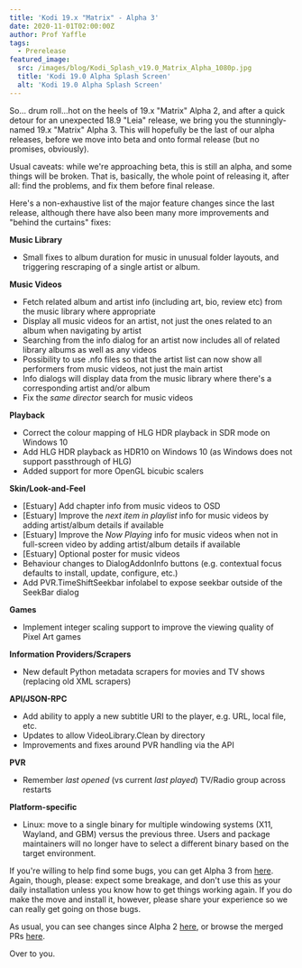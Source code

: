 ```yaml
---
title: 'Kodi 19.x "Matrix" - Alpha 3'
date: 2020-11-01T02:00:00Z
author: Prof Yaffle
tags:
  - Prerelease
featured_image:
  src: /images/blog/Kodi_Splash_v19.0_Matrix_Alpha_1080p.jpg
  title: 'Kodi 19.0 Alpha Splash Screen'
  alt: 'Kodi 19.0 Alpha Splash Screen'
---
```

So... drum roll...hot on the heels of 19.x "Matrix" Alpha 2, and after a quick detour for an unexpected 18.9 "Leia" release, we bring you the stunningly-named 19.x "Matrix" Alpha 3. This will hopefully be the last of our alpha releases, before we move into beta and onto formal release (but no promises, obviously).

 Usual caveats: while we're approaching beta, this is still an alpha, and some things will be broken. That is, basically, the whole point of releasing it, after all: find the problems, and fix them before final release.

 Here's a non-exhaustive list of the major feature changes since the last release, although there have also been many more improvements and "behind the curtains" fixes:

 **Music Library**

 
 * Small fixes to album duration for music in unusual folder layouts, and triggering rescraping of a single artist or album.
 
 **Music Videos**

 
 * Fetch related album and artist info (including art, bio, review etc) from the music library where appropriate
 * Display all music videos for an artist, not just the ones related to an album when navigating by artist
 * Searching from the info dialog for an artist now includes all of related library albums as well as any videos
 * Possibility to use .nfo files so that the artist list can now show all performers from music videos, not just the main artist
 * Info dialogs will display data from the music library where there's a corresponding artist and/or album
 * Fix the *same director* search for music videos
 
 **Playback**

 
 * Correct the colour mapping of HLG HDR playback in SDR mode on Windows 10
 * Add HLG HDR playback as HDR10 on Windows 10 (as Windows does not support passthrough of HLG)
 * Added support for more OpenGL bicubic scalers
 
 **Skin/Look-and-Feel**

 
 * [Estuary] Add chapter info from music videos to OSD
 * [Estuary] Improve the *next item in playlist* info for music videos by adding artist/album details if available
 * [Estuary] Improve the *Now Playing* info for music videos when not in full-screen video by adding artist/album details if available
 * [Estuary] Optional poster for music videos
 * Behaviour changes to DialogAddonInfo buttons (e.g. contextual focus defaults to install, update, configure, etc.)
 * Add PVR.TimeShiftSeekbar infolabel to expose seekbar outside of the SeekBar dialog
 
 **Games**

 
 * Implement integer scaling support to improve the viewing quality of Pixel Art games
 
 **Information Providers/Scrapers**

 
 * New default Python metadata scrapers for movies and TV shows (replacing old XML scrapers)
 
 **API/JSON-RPC**

 
 * Add ability to apply a new subtitle URI to the player, e.g. URL, local file, etc.
 * Updates to allow VideoLibrary.Clean by directory
 * Improvements and fixes around PVR handling via the API
 
 **PVR**

 
 * Remember *last opened* (vs current *last played*) TV/Radio group across restarts
 
 **Platform-specific**

 
 * Linux: move to a single binary for multiple windowing systems (X11, Wayland, and GBM) versus the previous three. Users and package maintainers will no longer have to select a different binary based on the target environment.  
 
 
 If you're willing to help find some bugs, you can get Alpha 3 from [here](https://mirrors.kodi.tv/snapshots/). Again, though, please: expect some breakage, and don't use this as your daily installation unless you know how to get things working again. If you do make the move and install it, however, please share your experience so we can really get going on those bugs.

 As usual, you can see changes since Alpha 2 [here](https://github.com/xbmc/xbmc/compare/19.0a2-Matrix...19.0a3-Matrix), or browse the merged PRs [here](https://github.com/xbmc/xbmc/pulls?q=is%3Apr+sort%3Aupdated-desc+milestone%3A%22Matrix+19.0-alpha+3%22+is%3Aclosed).

 Over to you.

 
